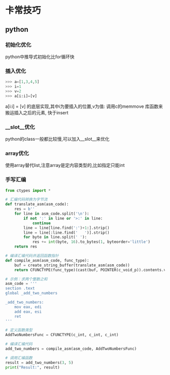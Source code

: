 # 卡常技巧


## python

### 初始化优化
python中推导式初始化比for循环快


### 插入优化

```py
>>> a=[1,3,4,5]
>>> i=1
>>> v=2
>>> a[i:i]=[v]
```

a[i:i] = [v] 的底层实现,其中i为要插入的位置,v为值:
调用c的memmove 库函数来搬运插入之后的元素,
快于insert


### __slot__优化
python的class一般都比较慢,可以加入__slot__来优化

### array优化

使用array替代list,注意array是定内容类型的,比如指定只能int

### 手写汇编

```py
from ctypes import *

# 汇编代码转换为字节流
def translate_asm(asm_code):
    res = b''
    for line in asm_code.split('\n'):
        if not ':' in line or '>:' in line:
            continue
        line = line[line.find(':')+1:].strip()
        line = line[:line.find('   ')].strip()
        for byte in line.split(' '):
            res += int(byte, 16).to_bytes(1, byteorder='little')
    return res

# 编译汇编代码并返回函数指针
def compile_asm(asm_code, func_type):
    buf = create_string_buffer(translate_asm(asm_code))
    return CFUNCTYPE(func_type)(cast(buf, POINTER(c_void_p)).contents.value)

# 示例：求两个整数之和
asm_code = '''
section .text
global _add_two_numbers

_add_two_numbers:
    mov eax, edi
    add eax, esi
    ret
'''

# 定义函数类型
AddTwoNumbersFunc = CFUNCTYPE(c_int, c_int, c_int)

# 编译汇编代码
add_two_numbers = compile_asm(asm_code, AddTwoNumbersFunc)

# 调用汇编函数
result = add_two_numbers(3, 5)
print("Result:", result)
```